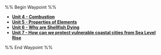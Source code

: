%% Begin Waypoint %%
- **[Unit 4 - Combustion](./Unit%204%20-%20Combustion/Unit%204%20-%20Combustion.md)**
- **[Unit 5 - Properties of Elements](./Unit%205%20-%20Properties%20of%20Elements/Unit%205%20-%20Properties%20of%20Elements.md)**
- **[Unit 6 - Why are Shellfish Dying](./Unit%206%20-%20Why%20are%20Shellfish%20Dying/Unit%206%20-%20Why%20are%20Shellfish%20Dying.md)**
- **[Unit 7 - How can we protect vulnerable coastal cities from Sea Level Rise](./Unit%207%20-%20How%20can%20we%20protect%20vulnerable%20coastal%20cities%20from%20Sea%20Level%20Rise/Unit%207%20-%20How%20can%20we%20protect%20vulnerable%20coastal%20cities%20from%20Sea%20Level%20Rise.md)**

%% End Waypoint %%